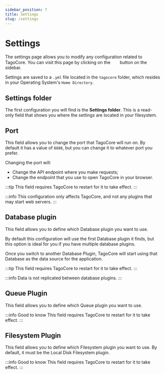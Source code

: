 ```yaml
---
sidebar_position: 7
title: Settings
slug: /settings
---
```


# Settings

The settings page allows you to modify any configuration related to TagoCore. You can visit this page by clicking on the &nbsp;<img src="/img/icons/cog.svg" width="15px"/>&nbsp; button on the sidebar.

Settings are saved to a `.yml` file located in the `tagocore` folder, which resides in your Operating System's `Home Directory`.

## Settings folder

The first configuration you will find is the **Settings folder**. This is a read-only field that shows you where the settings are located in your filesystem.

## Port

This field allows you to change the port that TagoCore will run on. By default it has a value of `8888`, but you can change it to whatever port you prefer.

Changing the port will:

- Change the API endpoint where you make requests;
- Change the endpoint that you use to open TagoCore in your browser.

:::tip
This field requires TagoCore to restart for it to take effect.
:::

:::info
This configuration only affects TagoCore, and not any plugins that may start web servers.
:::

## Database plugin

This field allows you to define which Database plugin you want to use.

By default this configuration will use the first Database plugin it finds, but this option is ideal for you if you have multiple database plugins.

Once you switch to another Database Plugin, TagoCore will start using that Database as the data source for the application.

:::tip
This field requires TagoCore to restart for it to take effect.
::: 

:::info
Data is not replicated between database plugins.
:::

## Queue Plugin

This field allows you to define which Queue plugin you want to use.

:::info Good to know
This field requires TagoCore to restart for it to take effect.
:::

## Filesystem Plugin

This field allows you to define which Filesystem plugin you want to use. By default, it must be the Local Disk Filesystem plugin.

:::info Good to know
This field requires TagoCore to restart for it to take effect.
:::
